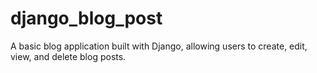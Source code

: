 # django_blog_post
A basic blog application built with Django, allowing users to create, edit, view, and delete blog posts.
